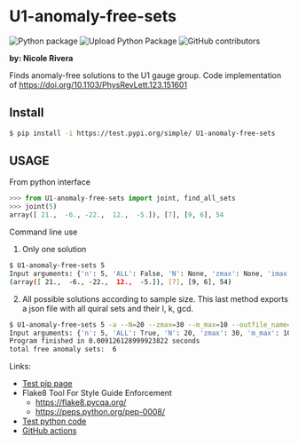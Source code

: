 # U1-anomaly-free-sets

![Python package](https://github.com/nicolerivera1/U1-anomaly-free-sets/workflows/Python%20package/badge.svg)
![Upload Python Package](https://github.com/nicolerivera1/U1-anomaly-free-sets/workflows/Upload%20Python%20Package/badge.svg)
![GitHub contributors](https://img.shields.io/github/contributors/nicolerivera1/U1-anomaly-free-sets?style=plastic)

**by: Nicole Rivera**

Finds anomaly-free solutions to the U1 gauge group. Code implementation of https://doi.org/10.1103/PhysRevLett.123.151601

## Install
```bash
$ pip install -i https://test.pypi.org/simple/ U1-anomaly-free-sets
```
## USAGE
From python interface
```python
>>> from U1-anomaly-free-sets import joint, find_all_sets
>>> joint(5)
array([ 21.,  -6., -22.,  12.,  -5.]), [7], [9, 6], 54
```

Command line use

1. Only one solution
```bash
$ U1-anomaly-free-sets 5
Input arguments: {'n': 5, 'ALL': False, 'N': None, 'zmax': None, 'imax': None, 'outfile_name': None}
(array([ 21.,  -6., -22.,  12.,  -5.]), [7], [9, 6], 54)
```
2. All possible solutions according to sample size. This last method exports
a json file with all quiral sets and their l, k, gcd.
```bash
$ U1-anomaly-free-sets 5 -a --N=20 --zmax=30 --m_max=10 --outfile_name=ttk
Input arguments: {'n': 5, 'ALL': True, 'N': 20, 'zmax': 30, 'm_max': 10, 'outfile_name': 'ttk'}
Program finished in 0.009126128999923822 seconds
total free anomaly sets:  6
```

Links:
* [Test pip page](https://test.pypi.org/project/desoper/)
* Flake8 Tool For Style Guide Enforcement
  * https://flake8.pycqa.org/ 
  * https://peps.python.org/pep-0008/
* [Test python code](https://docs.pytest.org/en/7.1.x/)
* [GitHub actions](https://help.github.com/en/actions/language-and-framework-guides/using-python-with-github-actions)


